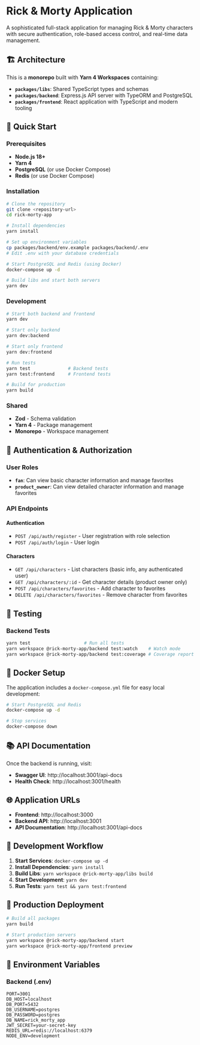# Rick & Morty Application

A sophisticated full-stack application for managing Rick & Morty characters with secure authentication, role-based access control, and real-time data management.

## 🏗️ Architecture

This is a **monorepo** built with **Yarn 4 Workspaces** containing:

- **`packages/libs`**: Shared TypeScript types and schemas
- **`packages/backend`**: Express.js API server with TypeORM and PostgreSQL
- **`packages/frontend`**: React application with TypeScript and modern tooling

## 🚀 Quick Start

### Prerequisites

- **Node.js 18+**
- **Yarn 4**
- **PostgreSQL** (or use Docker Compose)
- **Redis** (or use Docker Compose)

### Installation

```bash
# Clone the repository
git clone <repository-url>
cd rick-morty-app

# Install dependencies
yarn install

# Set up environment variables
cp packages/backend/env.example packages/backend/.env
# Edit .env with your database credentials

# Start PostgreSQL and Redis (using Docker)
docker-compose up -d

# Build libs and start both servers
yarn dev
```

### Development

```bash
# Start both backend and frontend
yarn dev

# Start only backend
yarn dev:backend

# Start only frontend
yarn dev:frontend

# Run tests
yarn test              # Backend tests
yarn test:frontend     # Frontend tests

# Build for production
yarn build
```

### Shared

- **Zod** - Schema validation
- **Yarn 4** - Package management
- **Monorepo** - Workspace management

## 🔐 Authentication & Authorization

### User Roles

- **`fan`**: Can view basic character information and manage favorites
- **`product_owner`**: Can view detailed character information and manage favorites

### API Endpoints

#### Authentication

- `POST /api/auth/register` - User registration with role selection
- `POST /api/auth/login` - User login

#### Characters

- `GET /api/characters` - List characters (basic info, any authenticated user)
- `GET /api/characters/:id` - Get character details (product owner only)
- `POST /api/characters/favorites` - Add character to favorites
- `DELETE /api/characters/favorites` - Remove character from favorites

## 🧪 Testing

### Backend Tests

```bash
yarn test                    # Run all tests
yarn workspace @rick-morty-app/backend test:watch    # Watch mode
yarn workspace @rick-morty-app/backend test:coverage # Coverage report
```

## 🐳 Docker Setup

The application includes a `docker-compose.yml` file for easy local development:

```bash
# Start PostgreSQL and Redis
docker-compose up -d

# Stop services
docker-compose down
```

## 📚 API Documentation

Once the backend is running, visit:

- **Swagger UI**: http://localhost:3001/api-docs
- **Health Check**: http://localhost:3001/health

## 🌐 Application URLs

- **Frontend**: http://localhost:3000
- **Backend API**: http://localhost:3001
- **API Documentation**: http://localhost:3001/api-docs

## 🔄 Development Workflow

1. **Start Services**: `docker-compose up -d`
2. **Install Dependencies**: `yarn install`
3. **Build Libs**: `yarn workspace @rick-morty-app/libs build`
4. **Start Development**: `yarn dev`
5. **Run Tests**: `yarn test && yarn test:frontend`

## 🚀 Production Deployment

```bash
# Build all packages
yarn build

# Start production servers
yarn workspace @rick-morty-app/backend start
yarn workspace @rick-morty-app/frontend preview
```

## 📝 Environment Variables

### Backend (.env)

```env
PORT=3001
DB_HOST=localhost
DB_PORT=5432
DB_USERNAME=postgres
DB_PASSWORD=postgres
DB_NAME=rick_morty_app
JWT_SECRET=your-secret-key
REDIS_URL=redis://localhost:6379
NODE_ENV=development
```
